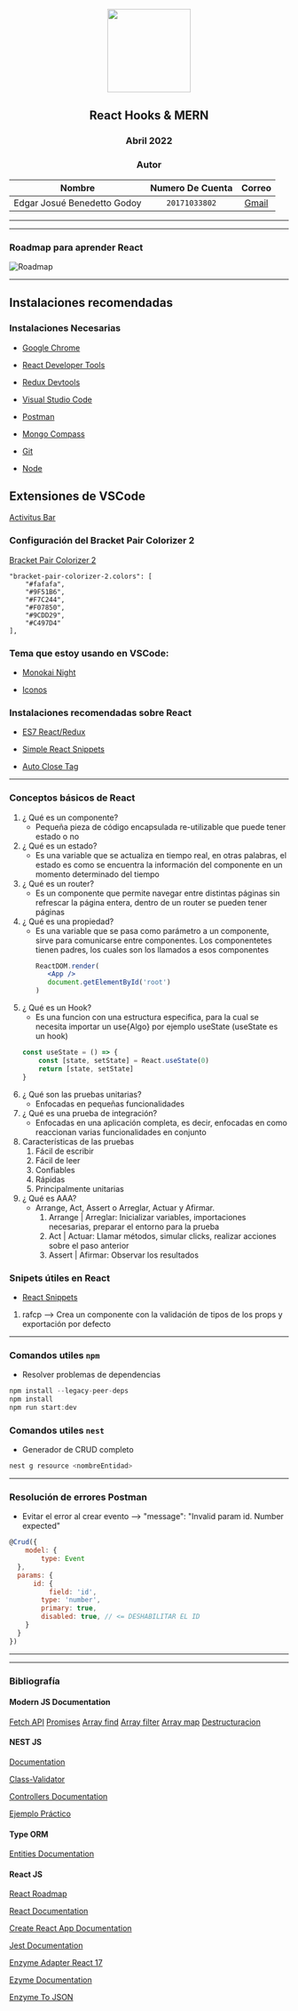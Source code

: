 <div align="center">

<img src="https://www.cloudanalogy.co.uk/wp-content/uploads/2019/06/react.png" style="width:150px; height:150px"> </img>

<!-- Encabezado -->
## React Hooks & MERN
### Abril 2022
### Autor 

| Nombre | Numero De Cuenta | Correo |
|:-------------:| :-----:|:-----:|
| Edgar Josué Benedetto Godoy | `20171033802` | [Gmail](mailto:ejbg597@gmail.com) |

</div>

____
____
### Roadmap para aprender React

![Roadmap](https://roadmap.sh/roadmaps/react.png)

_____

## Instalaciones recomendadas

### Instalaciones Necesarias
* [Google Chrome](https://www.google.com/chrome/)

* [React Developer Tools](https://chrome.google.com/webstore/detail/react-developer-tools/fmkadmapgofadopljbjfkapdkoienihi?hl=es&authuser=1)

* [Redux Devtools](https://chrome.google.com/webstore/detail/redux-devtools/lmhkpmbekcpmknklioeibfkpmmfibljd?hl=es)

* [Visual Studio Code](https://code.visualstudio.com/)

* [Postman](https://www.postman.com/downloads/)

* [Mongo Compass](https://www.mongodb.com/try/download/compass)

* [Git](https://git-scm.com/)

* [Node](https://nodejs.org/es/)


## Extensiones de VSCode
[Activitus Bar](https://marketplace.visualstudio.com/items?itemName=Gruntfuggly.activitusbar)

### Configuración del Bracket Pair Colorizer 2

[Bracket Pair Colorizer 2](https://marketplace.visualstudio.com/items?itemName=CoenraadS.bracket-pair-colorizer-2)
```
"bracket-pair-colorizer-2.colors": [
    "#fafafa",
    "#9F51B6",
    "#F7C244",
    "#F07850",
    "#9CDD29",
    "#C497D4"
],
```
### Tema que estoy usando en VSCode:

* [Monokai Night](https://marketplace.visualstudio.com/items?itemName=fabiospampinato.vscode-monokai-night)

* [Iconos](https://marketplace.visualstudio.com/items?itemName=PKief.material-icon-theme)

### Instalaciones recomendadas sobre React
* [ES7 React/Redux](https://marketplace.visualstudio.com/items?itemName=dsznajder.es7-react-js-snippets)

* [Simple React Snippets](https://marketplace.visualstudio.com/items?itemName=burkeholland.simple-react-snippets)

* [Auto Close Tag](https://marketplace.visualstudio.com/items?itemName=formulahendry.auto-close-tag)

____

### Conceptos básicos de React
1. ¿ Qué es un componente?
    * Pequeña pieza de código encapsulada re-utilizable que puede tener estado o no
2. ¿ Qué es un estado?
   * Es una variable que se actualiza en tiempo real, en otras palabras, el estado es como se encuentra la información del componente en un momento determinado del tiempo
3. ¿ Qué es un router?
   * Es un componente que permite navegar entre distintas páginas sin refrescar la página entera, dentro de un router se pueden tener páginas
4. ¿ Qué es una propiedad?
   * Es una variable que se pasa como parámetro a un componente, sirve para comunicarse entre componentes. Los componentetes tienen padres, los cuales son los llamados a esos componentes
      ```jsx
      ReactDOM.render(
         <App />
         document.getElementById('root')
      )
      ```
5. ¿ Qué es un Hook?
    * Es una funcion con una estructura especifica, para la cual se necesita importar un use{Algo} por ejemplo useState (useState es un hook)
    ```jsx
    const useState = () => {
        const [state, setState] = React.useState(0)
        return [state, setState]
    }
    ```
6. ¿ Qué son las pruebas unitarias?
    * Enfocadas en pequeñas funcionalidades
7. ¿ Qué es una prueba de integración?
   * Enfocadas en una aplicación completa, es decir, enfocadas en como reaccionan varias funcionalidades en conjunto
8. Características de las pruebas
    1. Fácil de escribir
    2. Fácil de leer
    3. Confiables
    4. Rápidas
    5. Principalmente unitarias
9. ¿ Qué es AAA?
   * Arrange, Act, Assert o Arreglar, Actuar y Afirmar.
        1. Arrange | Arreglar: Inicializar variables, importaciones necesarias, preparar el entorno para la prueba
        2. Act | Actuar: Llamar métodos, simular clicks, realizar acciones sobre el paso anterior
        3. Assert | Afirmar: Observar los resultados 
### Snipets útiles en React 
* [React Snippets](https://marketplace.visualstudio.com/items?itemName=formulahendry.react-snippets)

1. rafcp --> Crea un componente con la validación de tipos de los props y exportación por defecto
______
### Comandos utiles ```npm```

* Resolver problemas de dependencias

```js
npm install --legacy-peer-deps
npm install
npm run start:dev
```

### Comandos utiles ```nest```

* Generador de CRUD completo

```js
nest g resource <nombreEntidad>
```
_____
### Resolución de errores Postman

* Evitar el error al crear evento --> "message": "Invalid param id. Number expected"

```js
@Crud({
    model: {
        type: Event 
  }, 
  params: {
      id: {
          field: 'id',
        type: 'number',
        primary: true,
        disabled: true, // <= DESHABILITAR EL ID
    }
  }
})
```
______
______
### Bibliografía

#### Modern JS Documentation

[Fetch API](https://developer.mozilla.org/es/docs/Web/API/Fetch_API)
[Promises](https://developer.mozilla.org/es/docs/web/javascript/reference/global_objects/promise)
[Array find](https://developer.mozilla.org/es/docs/web/javascript/reference/global_objects/array/find)
[Array filter](https://developer.mozilla.org/es/docs/Web/JavaScript/Reference/Global_Objects/Array/filter)
[Array map](https://developer.mozilla.org/es/docs/web/javascript/reference/global_objects/array/map)
[Destructuracion](https://developer.mozilla.org/es/docs/web/javascript/reference/operators/destructuring_assignment)



#### NEST JS

[Documentation](https://docs.nestjs.com/)

[Class-Validator](https://github.com/typestack/class-validator#passing-options)

[Controllers Documentation](https://github.com/nestjsx/crud/wiki/Controllers#params)

[Ejemplo Práctico](https://github.com/lujakob/nestjs-realworld-example-app)


#### Type ORM

[Entities Documentation](https://typeorm.io/#/entities)

#### React JS
[React Roadmap](https://roadmap.sh/react)

[React Documentation](https://es.reactjs.org/docs/events.html)

[Create React App Documentation](https://create-react-app.dev/docs/getting-started/)

[Jest Documentation](https://jestjs.io/)

[Enzyme Adapter React 17](https://github.com/wojtekmaj/enzyme-adapter-react-17)

[Ezyme Documentation](https://enzymejs.github.io/enzyme/)

[Enzyme To JSON](https://www.npmjs.com/package/enzyme-to-json)